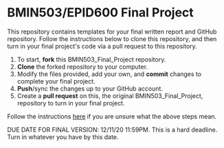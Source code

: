 # BMIN503/EPID600 Final Project

This repository contains templates for your final written report and GitHub repository. Follow the instructions below to clone this repository, and then turn in your final project's code via a pull request to this repository.

1. To start, **fork** this BMIN503_Final_Project repository.
1. **Clone** the forked repository to your computer.
1. Modify the files provided, add your own, and **commit** changes to complete your final project.
1. **Push**/sync the changes up to your GitHub account.
1. Create a **pull request** on this, the original BMIN503_Final_Project, repository to turn in your final project.

Follow the instructions [here][forking] if you are unsure what the above steps mean.

DUE DATE FOR FINAL VERSION: 12/11/20 11:59PM. This is a hard deadline. Turn in whatever you have by this date.


<!-- Links -->
[forking]: https://guides.github.com/activities/forking/

